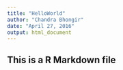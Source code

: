 ```yaml
---
title: "HelloWorld"
author: "Chandra Bhongir"
date: "April 27, 2016"
output: html_document
---
```


## This is a R Markdown file



